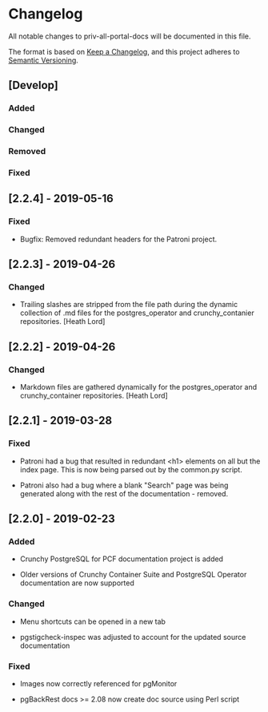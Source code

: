 # Changelog
All notable changes to priv-all-portal-docs will be documented in this file.

The format is based on [Keep a Changelog](https://keepachangelog.com/en/1.0.0/),
and this project adheres to [Semantic Versioning](https://semver.org/spec/v2.0.0.html).

## [Develop]

### Added

### Changed

### Removed

### Fixed

## [2.2.4] - 2019-05-16

### Fixed

- Bugfix: Removed redundant headers for the Patroni project.

## [2.2.3] - 2019-04-26

### Changed

- Trailing slashes are stripped from the file path during the dynamic collection of .md files for the postgres_operator and crunchy_contanier repositories. [Heath Lord]

## [2.2.2] - 2019-04-26

### Changed

- Markdown files are gathered dynamically for the postgres_operator and crunchy_container repositories. [Heath Lord]

## [2.2.1] - 2019-03-28

### Fixed

- Patroni had a bug that resulted in redundant \<h1> elements on all but the index page. This is now being parsed out by the common.py script.
  
- Patroni also had a bug where a blank "Search" page was being generated along with the rest of the documentation - removed.

## [2.2.0] - 2019-02-23

### Added

- Crunchy PostgreSQL for PCF documentation project is added

- Older versions of Crunchy Container Suite and PostgreSQL Operator documentation are now supported

### Changed

- Menu shortcuts can be opened in a new tab

- pgstigcheck-inspec was adjusted to account for the updated source documentation

### Fixed

- Images now correctly referenced for pgMonitor

- pgBackRest docs >= 2.08 now create doc source using Perl script
